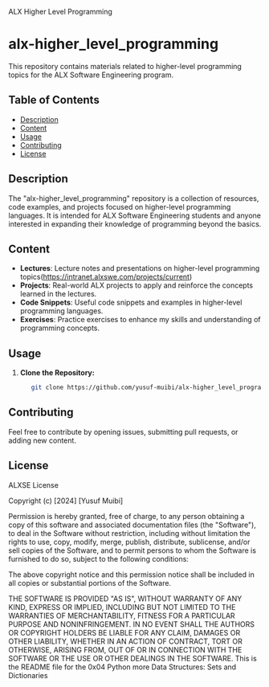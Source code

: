ALX Higher Level Programming
# alx-higher_level_programming

This repository contains materials related to higher-level programming topics for the ALX Software Engineering program.

## Table of Contents

- [Description](#description)
- [Content](#content)
- [Usage](#usage)
- [Contributing](#contributing)
- [License](#license)

## Description

The "alx-higher_level_programming" repository is a collection of resources, code examples, and projects focused on higher-level programming languages. It is intended for ALX Software Engineering students and anyone interested in expanding their knowledge of programming beyond the basics.

## Content

- **Lectures**: Lecture notes and presentations on higher-level programming topics(https://intranet.alxswe.com/projects/current)
- **Projects**: Real-world ALX projects to apply and reinforce the concepts learned in the lectures.
- **Code Snippets**: Useful code snippets and examples in higher-level programming languages.
- **Exercises**: Practice exercises to enhance my skills and understanding of programming concepts.

## Usage

1. **Clone the Repository:**
   ```bash
      git clone https://github.com/yusuf-muibi/alx-higher_level_programming.git

## Contributing
Feel free to contribute by opening issues, submitting pull requests, or adding new content.

## License
ALXSE License

Copyright (c) [2024] [Yusuf Muibi]

Permission is hereby granted, free of charge, to any person obtaining a copy
of this software and associated documentation files (the "Software"), to deal
in the Software without restriction, including without limitation the rights
to use, copy, modify, merge, publish, distribute, sublicense, and/or sell
copies of the Software, and to permit persons to whom the Software is
furnished to do so, subject to the following conditions:

The above copyright notice and this permission notice shall be included in all
copies or substantial portions of the Software.

THE SOFTWARE IS PROVIDED "AS IS", WITHOUT WARRANTY OF ANY KIND, EXPRESS OR
IMPLIED, INCLUDING BUT NOT LIMITED TO THE WARRANTIES OF MERCHANTABILITY,
FITNESS FOR A PARTICULAR PURPOSE AND NONINFRINGEMENT. IN NO EVENT SHALL THE
AUTHORS OR COPYRIGHT HOLDERS BE LIABLE FOR ANY CLAIM, DAMAGES OR OTHER
LIABILITY, WHETHER IN AN ACTION OF CONTRACT, TORT OR OTHERWISE, ARISING FROM,
OUT OF OR IN CONNECTION WITH THE SOFTWARE OR THE USE OR OTHER DEALINGS IN THE
SOFTWARE.
      This is the README file for the 0x04 Python more Data Structures: Sets and Dictionaries
